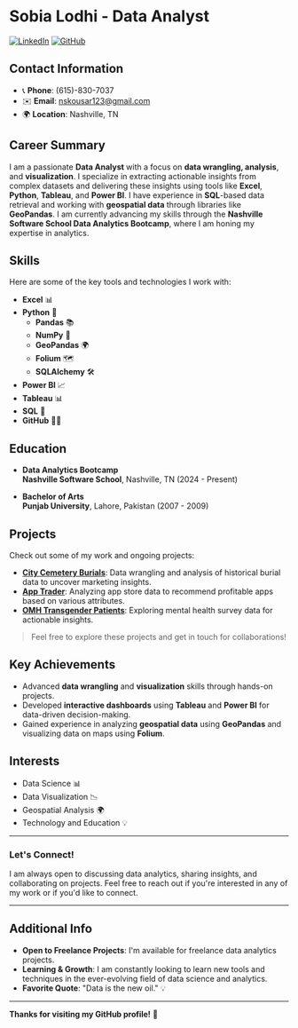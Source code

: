 # Sobia Lodhi - Data Analyst

[![LinkedIn](https://img.shields.io/badge/LinkedIn-Profile-blue)](https://www.linkedin.com)
[![GitHub](https://img.shields.io/badge/GitHub-Profile-black)](https://github.com)

## Contact Information
- 📞 **Phone**: (615)-830-7037
- ✉️ **Email**: [nskousar123@gmail.com](mailto:nskousar123@gmail.com)
- 🌍 **Location**: Nashville, TN

## Career Summary
I am a passionate **Data Analyst** with a focus on **data wrangling, analysis**, and **visualization**. I specialize in extracting actionable insights from complex datasets and delivering these insights using tools like **Excel**, **Python**, **Tableau**, and **Power BI**. I have experience in **SQL**-based data retrieval and working with **geospatial data** through libraries like **GeoPandas**. I am currently advancing my skills through the **Nashville Software School Data Analytics Bootcamp**, where I am honing my expertise in analytics.

## Skills
Here are some of the key tools and technologies I work with:

- **Excel** 📊
- **Python** 🐍
  - **Pandas** 📚
  - **NumPy** 🔢
  - **GeoPandas** 🌍
  - **Folium** 🗺️
  - **SQLAlchemy** 🛠️
- **Power BI** 📈
- **Tableau** 📊
- **SQL** 🔗
- **GitHub** 🧑‍💻

## Education
- **Data Analytics Bootcamp**  
  **Nashville Software School**, Nashville, TN (2024 - Present)
 
- **Bachelor of Arts**  
  **Punjab University**, Lahore, Pakistan (2007 - 2009)

## Projects
Check out some of my work and ongoing projects:
- **[City Cemetery Burials](#)**: Data wrangling and analysis of historical burial data to uncover marketing insights.
- **[App Trader](#)**: Analyzing app store data to recommend profitable apps based on various attributes.
- **[OMH Transgender Patients](#)**: Exploring mental health survey data for actionable insights.

> Feel free to explore these projects and get in touch for collaborations!

## Key Achievements
- Advanced **data wrangling** and **visualization** skills through hands-on projects.
- Developed **interactive dashboards** using **Tableau** and **Power BI** for data-driven decision-making.
- Gained experience in analyzing **geospatial data** using **GeoPandas** and visualizing data on maps using **Folium**.

## Interests
- Data Science 📊
- Data Visualization 📉
- Geospatial Analysis 🌍
- Technology and Education 💡

---

### Let's Connect!
I am always open to discussing data analytics, sharing insights, and collaborating on projects. Feel free to reach out if you're interested in any of my work or if you'd like to connect.

---

## Additional Info
- **Open to Freelance Projects**: I'm available for freelance data analytics projects.
- **Learning & Growth**: I am constantly looking to learn new tools and techniques in the ever-evolving field of data science and analytics.
- **Favorite Quote**: "Data is the new oil." 💡

---

**Thanks for visiting my GitHub profile!** 🚀
